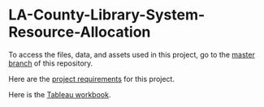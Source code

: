 # LA-County-Library-System-Resource-Allocation
To access the files, data, and assets used in this project, go to the [master branch](https://github.com/JoyCuratoR/LA-County-Library-System-Resource-Allocation/tree/master) of this repository.

Here are the [project requirements](https://tori-ann.notion.site/Library-Resource-Allocation-Optimization-Work-In-Progress-a81ed799155c46fca469dac2d94a21fe) for this project.

Here is the [Tableau workbook](https://public.tableau.com/views/LACountyLibraryResourceAllocationAnalysis/ProgramAnalysis-WhatistheDistributionofProgramsandtheirAttendance?:language=en-US&:display_count=n&:origin=viz_share_link).

